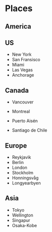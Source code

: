 # Places

## America

## US
* New York
* San Fransisco
* Miami
* Las Vegas
* Anchorage

## Canada
* Vancouver
* Montreal


* Puerto Aisén
* Santiago de Chile

## Europe
* Reykjavik
* Berlin
* London
* Stockholm
* Honningsvåg
* Longyearbyen


## Asia
* Tokyo
* Wellington
* Singapur
* Osaka-Kobe
